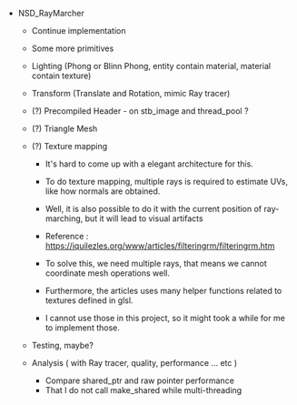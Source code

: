 * NSD_RayMarcher
    * Continue implementation

    * Some more primitives

    * Lighting (Phong or Blinn Phong, entity contain material, material contain texture)
    * Transform (Translate and Rotation, mimic Ray tracer)
    * (?) Precompiled Header - on stb_image and thread_pool ?
    * (?) Triangle Mesh
    * (?) Texture mapping
        * It's hard to come up with a elegant architecture for this.
        * To do texture mapping, multiple rays is required to estimate UVs, like how normals are obtained.

        * Well, it is also possible to do it with the current position of ray-marching, but it will lead to visual artifacts
        * Reference : https://iquilezles.org/www/articles/filteringrm/filteringrm.htm

        * To solve this, we need multiple rays, that means we cannot coordinate mesh operations well.
        * Furthermore, the articles uses many helper functions related to textures defined in glsl.
        * I cannot use those in this project, so it might took a while for me to implement those.

    * Testing, maybe?

    * Analysis ( with Ray tracer, quality, performance ... etc )
        * Compare shared_ptr and raw pointer performance
        * That I do not call make_shared while multi-threading